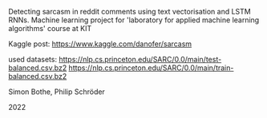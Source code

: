 Detecting sarcasm in reddit comments using text vectorisation and LSTM RNNs.
Machine learning project for 'laboratory for applied machine learning algorithms' course at KIT

Kaggle post:
    https://www.kaggle.com/danofer/sarcasm

used datasets: 
    https://nlp.cs.princeton.edu/SARC/0.0/main/test-balanced.csv.bz2
    https://nlp.cs.princeton.edu/SARC/0.0/main/train-balanced.csv.bz2

Simon Bothe, Philip Schröder

2022